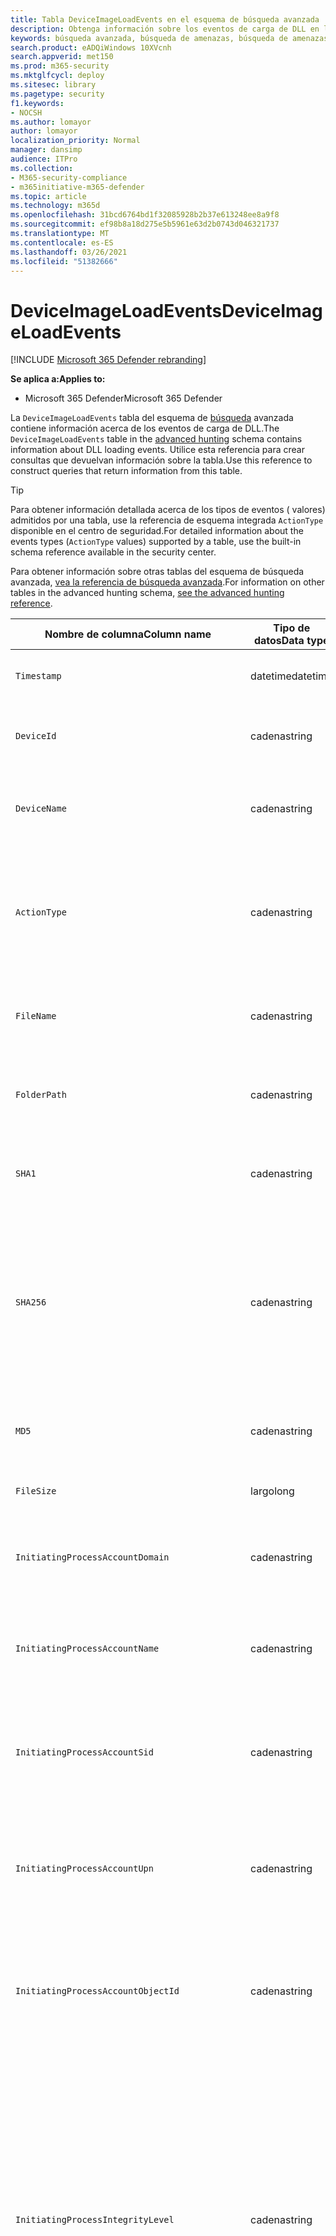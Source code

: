 ```yaml
---
title: Tabla DeviceImageLoadEvents en el esquema de búsqueda avanzada
description: Obtenga información sobre los eventos de carga de DLL en la tabla DeviceImageLoadEvents del esquema de búsqueda avanzada
keywords: búsqueda avanzada, búsqueda de amenazas, búsqueda de amenazas cibernéticas, protección contra amenazas de Microsoft, microsoft 365, mtp, m365, búsqueda, consulta, telemetría, referencia de esquema, kusto, tabla, columna, tipo de datos, descripción, imageloadevents, DeviceImageLoadEvents, carga de DLL, biblioteca, imagen de archivo
search.product: eADQiWindows 10XVcnh
search.appverid: met150
ms.prod: m365-security
ms.mktglfcycl: deploy
ms.sitesec: library
ms.pagetype: security
f1.keywords:
- NOCSH
ms.author: lomayor
author: lomayor
localization_priority: Normal
manager: dansimp
audience: ITPro
ms.collection:
- M365-security-compliance
- m365initiative-m365-defender
ms.topic: article
ms.technology: m365d
ms.openlocfilehash: 31bcd6764bd1f32085928b2b37e613248ee8a9f8
ms.sourcegitcommit: ef98b8a18d275e5b5961e63d2b0743d046321737
ms.translationtype: MT
ms.contentlocale: es-ES
ms.lasthandoff: 03/26/2021
ms.locfileid: "51382666"
---
```

# <a name="deviceimageloadevents"></a><span data-ttu-id="e742d-104">DeviceImageLoadEvents</span><span class="sxs-lookup"><span data-stu-id="e742d-104">DeviceImageLoadEvents</span></span>

[!INCLUDE [Microsoft 365 Defender rebranding](../includes/microsoft-defender.md)]


<span data-ttu-id="e742d-105">**Se aplica a:**</span><span class="sxs-lookup"><span data-stu-id="e742d-105">**Applies to:**</span></span>
- <span data-ttu-id="e742d-106">Microsoft 365 Defender</span><span class="sxs-lookup"><span data-stu-id="e742d-106">Microsoft 365 Defender</span></span>



<span data-ttu-id="e742d-107">La `DeviceImageLoadEvents` tabla del esquema de [búsqueda](advanced-hunting-overview.md) avanzada contiene información acerca de los eventos de carga de DLL.</span><span class="sxs-lookup"><span data-stu-id="e742d-107">The `DeviceImageLoadEvents` table in the [advanced hunting](advanced-hunting-overview.md) schema contains information about DLL loading events.</span></span> <span data-ttu-id="e742d-108">Utilice esta referencia para crear consultas que devuelvan información sobre la tabla.</span><span class="sxs-lookup"><span data-stu-id="e742d-108">Use this reference to construct queries that return information from this table.</span></span>

>[!TIP]
> <span data-ttu-id="e742d-109">Para obtener información detallada acerca de los tipos de eventos ( valores) admitidos por una tabla, use la referencia de esquema integrada `ActionType` disponible en el centro de seguridad.</span><span class="sxs-lookup"><span data-stu-id="e742d-109">For detailed information about the events types (`ActionType` values) supported by a table, use the built-in schema reference available in the security center.</span></span>

<span data-ttu-id="e742d-110">Para obtener información sobre otras tablas del esquema de búsqueda avanzada, [vea la referencia de búsqueda avanzada](advanced-hunting-schema-tables.md).</span><span class="sxs-lookup"><span data-stu-id="e742d-110">For information on other tables in the advanced hunting schema, [see the advanced hunting reference](advanced-hunting-schema-tables.md).</span></span>

| <span data-ttu-id="e742d-111">Nombre de columna</span><span class="sxs-lookup"><span data-stu-id="e742d-111">Column name</span></span> | <span data-ttu-id="e742d-112">Tipo de datos</span><span class="sxs-lookup"><span data-stu-id="e742d-112">Data type</span></span> | <span data-ttu-id="e742d-113">Descripción</span><span class="sxs-lookup"><span data-stu-id="e742d-113">Description</span></span> |
|-------------|-----------|-------------|
| `Timestamp` | <span data-ttu-id="e742d-114">datetime</span><span class="sxs-lookup"><span data-stu-id="e742d-114">datetime</span></span> | <span data-ttu-id="e742d-115">Fecha y hora en que se registró el evento.</span><span class="sxs-lookup"><span data-stu-id="e742d-115">Date and time when the event was recorded</span></span> |
| `DeviceId` | <span data-ttu-id="e742d-116">cadena</span><span class="sxs-lookup"><span data-stu-id="e742d-116">string</span></span> | <span data-ttu-id="e742d-117">Identificador único para el equipo en servicio</span><span class="sxs-lookup"><span data-stu-id="e742d-117">Unique identifier for the machine in the service</span></span> |
| `DeviceName` | <span data-ttu-id="e742d-118">cadena</span><span class="sxs-lookup"><span data-stu-id="e742d-118">string</span></span> | <span data-ttu-id="e742d-119">Nombre de dominio completo (FQDN, por sus siglas en inglés) del equipo</span><span class="sxs-lookup"><span data-stu-id="e742d-119">Fully qualified domain name (FQDN) of the machine</span></span> |
| `ActionType` | <span data-ttu-id="e742d-120">cadena</span><span class="sxs-lookup"><span data-stu-id="e742d-120">string</span></span> | <span data-ttu-id="e742d-121">Tipo de actividad que desencadenó el evento.</span><span class="sxs-lookup"><span data-stu-id="e742d-121">Type of activity that triggered the event.</span></span> <span data-ttu-id="e742d-122">Vea la [referencia de esquema en el portal](advanced-hunting-schema-tables.md?#get-schema-information-in-the-security-center) para obtener más información</span><span class="sxs-lookup"><span data-stu-id="e742d-122">See the [in-portal schema reference](advanced-hunting-schema-tables.md?#get-schema-information-in-the-security-center) for details</span></span> |
| `FileName` | <span data-ttu-id="e742d-123">cadena</span><span class="sxs-lookup"><span data-stu-id="e742d-123">string</span></span> | <span data-ttu-id="e742d-124">Nombre del archivo donde se aplicó la acción registrada</span><span class="sxs-lookup"><span data-stu-id="e742d-124">Name of the file that the recorded action was applied to</span></span> |
| `FolderPath` | <span data-ttu-id="e742d-125">cadena</span><span class="sxs-lookup"><span data-stu-id="e742d-125">string</span></span> | <span data-ttu-id="e742d-126">Carpeta que contiene el archivo al que se aplicó la acción grabada</span><span class="sxs-lookup"><span data-stu-id="e742d-126">Folder containing the file that the recorded action was applied to</span></span> |
| `SHA1` | <span data-ttu-id="e742d-127">cadena</span><span class="sxs-lookup"><span data-stu-id="e742d-127">string</span></span> | <span data-ttu-id="e742d-128">SHA-1 del archivo donde fue aplicada la acción registrada</span><span class="sxs-lookup"><span data-stu-id="e742d-128">SHA-1 of the file that the recorded action was applied to</span></span> |
| `SHA256` | <span data-ttu-id="e742d-129">cadena</span><span class="sxs-lookup"><span data-stu-id="e742d-129">string</span></span> | <span data-ttu-id="e742d-130">SHA-256 del archivo donde se aplicó la acción registrada.</span><span class="sxs-lookup"><span data-stu-id="e742d-130">SHA-256 of the file that the recorded action was applied to.</span></span> <span data-ttu-id="e742d-131">Este campo no suele estar rellenado; use la columna SHA1 cuando se encuentre disponible.</span><span class="sxs-lookup"><span data-stu-id="e742d-131">This field is usually not populated — use the SHA1 column when available.</span></span> |
| `MD5` | <span data-ttu-id="e742d-132">cadena</span><span class="sxs-lookup"><span data-stu-id="e742d-132">string</span></span> | <span data-ttu-id="e742d-133">Hash MD5 del archivo al que se aplicó la acción grabada</span><span class="sxs-lookup"><span data-stu-id="e742d-133">MD5 hash of the file that the recorded action was applied to</span></span> |
| `FileSize` | <span data-ttu-id="e742d-134">largo</span><span class="sxs-lookup"><span data-stu-id="e742d-134">long</span></span> | <span data-ttu-id="e742d-135">Tamaño del archivo en bytes</span><span class="sxs-lookup"><span data-stu-id="e742d-135">Size of the file in bytes</span></span> |
| `InitiatingProcessAccountDomain` | <span data-ttu-id="e742d-136">cadena</span><span class="sxs-lookup"><span data-stu-id="e742d-136">string</span></span> | <span data-ttu-id="e742d-137">Dominio de la cuenta que ejecutó el proceso responsable del evento</span><span class="sxs-lookup"><span data-stu-id="e742d-137">Domain of the account that ran the process responsible for the event</span></span> |
| `InitiatingProcessAccountName` | <span data-ttu-id="e742d-138">cadena</span><span class="sxs-lookup"><span data-stu-id="e742d-138">string</span></span> | <span data-ttu-id="e742d-139">Nombre de usuario de la cuenta que ejecutó el proceso responsable del evento</span><span class="sxs-lookup"><span data-stu-id="e742d-139">User name of the account that ran the process responsible for the event</span></span> |
| `InitiatingProcessAccountSid` | <span data-ttu-id="e742d-140">cadena</span><span class="sxs-lookup"><span data-stu-id="e742d-140">string</span></span> | <span data-ttu-id="e742d-141">Identificador de seguridad (SID) de la cuenta que ejecutó el proceso responsable del evento</span><span class="sxs-lookup"><span data-stu-id="e742d-141">Security Identifier (SID) of the account that ran the process responsible for the event</span></span> |
| `InitiatingProcessAccountUpn` | <span data-ttu-id="e742d-142">cadena</span><span class="sxs-lookup"><span data-stu-id="e742d-142">string</span></span> | <span data-ttu-id="e742d-143">Nombre principal de usuario (UPN) de la cuenta que ejecutó el proceso responsable del evento</span><span class="sxs-lookup"><span data-stu-id="e742d-143">User principal name (UPN) of the account that ran the process responsible for the event</span></span> |
| `InitiatingProcessAccountObjectId` | <span data-ttu-id="e742d-144">cadena</span><span class="sxs-lookup"><span data-stu-id="e742d-144">string</span></span> | <span data-ttu-id="e742d-145">Identificador de objeto de Azure AD de la cuenta de usuario que ejecutó el proceso responsable del evento</span><span class="sxs-lookup"><span data-stu-id="e742d-145">Azure AD object ID of the user account that ran the process responsible for the event</span></span> |
| `InitiatingProcessIntegrityLevel` | <span data-ttu-id="e742d-146">cadena</span><span class="sxs-lookup"><span data-stu-id="e742d-146">string</span></span> | <span data-ttu-id="e742d-147">Nivel de integridad del proceso que inició el evento.</span><span class="sxs-lookup"><span data-stu-id="e742d-147">Integrity level of the process that initiated the event.</span></span> <span data-ttu-id="e742d-148">Windows asigna niveles de integridad a procesos basados en determinadas características, como si se iniciaron desde una descarga de Internet.</span><span class="sxs-lookup"><span data-stu-id="e742d-148">Windows assigns integrity levels to processes based on certain characteristics, such as if they were launched from an internet download.</span></span> <span data-ttu-id="e742d-149">Estos niveles de integridad influyen en los permisos de los recursos</span><span class="sxs-lookup"><span data-stu-id="e742d-149">These integrity levels influence permissions to resources</span></span> |
| `InitiatingProcessTokenElevation` | <span data-ttu-id="e742d-150">cadena</span><span class="sxs-lookup"><span data-stu-id="e742d-150">string</span></span> | <span data-ttu-id="e742d-151">Tipo de token que indica la presencia o ausencia de elevación de privilegios del Control de acceso de usuario (UAC) aplicada al proceso que inició el evento</span><span class="sxs-lookup"><span data-stu-id="e742d-151">Token type indicating the presence or absence of User Access Control (UAC) privilege elevation applied to the process that initiated the event</span></span> |
| `InitiatingProcessSHA1` | <span data-ttu-id="e742d-152">cadena</span><span class="sxs-lookup"><span data-stu-id="e742d-152">string</span></span> | <span data-ttu-id="e742d-153">SHA-1 del proceso (archivo de imagen) que inició el evento</span><span class="sxs-lookup"><span data-stu-id="e742d-153">SHA-1 of the process (image file) that initiated the event</span></span> |
| `InitiatingProcessSHA256` | <span data-ttu-id="e742d-154">cadena</span><span class="sxs-lookup"><span data-stu-id="e742d-154">string</span></span> | <span data-ttu-id="e742d-155">SHA-256 del proceso (archivo de imagen) que inició el evento.</span><span class="sxs-lookup"><span data-stu-id="e742d-155">SHA-256 of the process (image file) that initiated the event.</span></span> <span data-ttu-id="e742d-156">Este campo no suele estar rellenado; use la columna SHA1 cuando se encuentre disponible.</span><span class="sxs-lookup"><span data-stu-id="e742d-156">This field is usually not populated — use the SHA1 column when available.</span></span> |
| `InitiatingProcessMD5` | <span data-ttu-id="e742d-157">cadena</span><span class="sxs-lookup"><span data-stu-id="e742d-157">string</span></span> | <span data-ttu-id="e742d-158">Hash MD5 del proceso (archivo de imagen) que inició el evento</span><span class="sxs-lookup"><span data-stu-id="e742d-158">MD5 hash of the process (image file) that initiated the event</span></span> |
| `InitiatingProcessFileName` | <span data-ttu-id="e742d-159">cadena</span><span class="sxs-lookup"><span data-stu-id="e742d-159">string</span></span> | <span data-ttu-id="e742d-160">Nombre del proceso que inició el evento</span><span class="sxs-lookup"><span data-stu-id="e742d-160">Name of the process that initiated the event</span></span> |
| `InitiatingProcessFileSize` | <span data-ttu-id="e742d-161">largo</span><span class="sxs-lookup"><span data-stu-id="e742d-161">long</span></span> | <span data-ttu-id="e742d-162">Tamaño del archivo que ejecutó el proceso responsable del evento</span><span class="sxs-lookup"><span data-stu-id="e742d-162">Size of the file that ran the process responsible for the event</span></span> |
| `InitiatingProcessVersionInfoCompanyName` | <span data-ttu-id="e742d-163">cadena</span><span class="sxs-lookup"><span data-stu-id="e742d-163">string</span></span> | <span data-ttu-id="e742d-164">Nombre de la compañía a partir de la información de versión del proceso (archivo de imagen) responsable del evento</span><span class="sxs-lookup"><span data-stu-id="e742d-164">Company name from the version information of the process (image file) responsible for the event</span></span> |
| `InitiatingProcessVersionInfoProductName` | <span data-ttu-id="e742d-165">cadena</span><span class="sxs-lookup"><span data-stu-id="e742d-165">string</span></span> | <span data-ttu-id="e742d-166">Nombre del producto de la información de versión del proceso (archivo de imagen) responsable del evento</span><span class="sxs-lookup"><span data-stu-id="e742d-166">Product name from the version information of the process (image file) responsible for the event</span></span> |
| `InitiatingProcessVersionInfoProductVersion`| <span data-ttu-id="e742d-167">cadena</span><span class="sxs-lookup"><span data-stu-id="e742d-167">string</span></span> | <span data-ttu-id="e742d-168">Versión del producto de la información de versión del proceso (archivo de imagen) responsable del evento</span><span class="sxs-lookup"><span data-stu-id="e742d-168">Product version from the version information of the process (image file) responsible for the event</span></span> |
| `InitiatingProcessVersionInfoInternalFileName` | <span data-ttu-id="e742d-169">cadena</span><span class="sxs-lookup"><span data-stu-id="e742d-169">string</span></span> | <span data-ttu-id="e742d-170">Nombre de archivo interno de la información de versión del proceso (archivo de imagen) responsable del evento</span><span class="sxs-lookup"><span data-stu-id="e742d-170">Internal file name from the version information of the process (image file) responsible for the event</span></span> |
| `InitiatingProcessVersionInfoOriginalFileName` | <span data-ttu-id="e742d-171">cadena</span><span class="sxs-lookup"><span data-stu-id="e742d-171">string</span></span> | <span data-ttu-id="e742d-172">Nombre de archivo original de la información de versión del proceso (archivo de imagen) responsable del evento</span><span class="sxs-lookup"><span data-stu-id="e742d-172">Original file name from the version information of the process (image file) responsible for the event</span></span> |
| `InitiatingProcessVersionInfoFileDescription` | <span data-ttu-id="e742d-173">cadena</span><span class="sxs-lookup"><span data-stu-id="e742d-173">string</span></span> | <span data-ttu-id="e742d-174">Descripción de la información de versión del proceso (archivo de imagen) responsable del evento</span><span class="sxs-lookup"><span data-stu-id="e742d-174">Description from the version information of the process (image file) responsible for the event</span></span> |
| `InitiatingProcessId` | <span data-ttu-id="e742d-175">Entero</span><span class="sxs-lookup"><span data-stu-id="e742d-175">int</span></span> | <span data-ttu-id="e742d-176">Identificador de proceso (PID) del proceso que inició el evento</span><span class="sxs-lookup"><span data-stu-id="e742d-176">Process ID (PID) of the process that initiated the event</span></span> |
| `InitiatingProcessCommandLine` | <span data-ttu-id="e742d-177">cadena</span><span class="sxs-lookup"><span data-stu-id="e742d-177">string</span></span> | <span data-ttu-id="e742d-178">Línea de comandos usada para ejecutar el proceso que inició el evento</span><span class="sxs-lookup"><span data-stu-id="e742d-178">Command line used to run the process that initiated the event</span></span> |
| `InitiatingProcessCreationTime` | <span data-ttu-id="e742d-179">datetime</span><span class="sxs-lookup"><span data-stu-id="e742d-179">datetime</span></span> | <span data-ttu-id="e742d-180">Fecha y hora en que se inició el proceso que inició el evento</span><span class="sxs-lookup"><span data-stu-id="e742d-180">Date and time when the process that initiated the event was started</span></span> |
| `InitiatingProcessFolderPath` | <span data-ttu-id="e742d-181">cadena</span><span class="sxs-lookup"><span data-stu-id="e742d-181">string</span></span> | <span data-ttu-id="e742d-182">Carpeta que contiene el proceso (archivo de imagen) que inició el evento</span><span class="sxs-lookup"><span data-stu-id="e742d-182">Folder containing the process (image file) that initiated the event</span></span> |
| `InitiatingProcessParentId` | <span data-ttu-id="e742d-183">Entero</span><span class="sxs-lookup"><span data-stu-id="e742d-183">int</span></span> | <span data-ttu-id="e742d-184">Identificador de proceso (PID) del proceso primario que generó el proceso responsable del evento</span><span class="sxs-lookup"><span data-stu-id="e742d-184">Process ID (PID) of the parent process that spawned the process responsible for the event</span></span> |
| `InitiatingProcessParentFileName` | <span data-ttu-id="e742d-185">cadena</span><span class="sxs-lookup"><span data-stu-id="e742d-185">string</span></span> | <span data-ttu-id="e742d-186">Nombre del proceso primario que generó el proceso responsable del evento</span><span class="sxs-lookup"><span data-stu-id="e742d-186">Name of the parent process that spawned the process responsible for the event</span></span> |
| `InitiatingProcessParentCreationTime` | <span data-ttu-id="e742d-187">datetime</span><span class="sxs-lookup"><span data-stu-id="e742d-187">datetime</span></span> | <span data-ttu-id="e742d-188">Fecha y hora en que se inició el elemento primario del proceso responsable del evento</span><span class="sxs-lookup"><span data-stu-id="e742d-188">Date and time when the parent of the process responsible for the event was started</span></span> |
| `ReportId` | <span data-ttu-id="e742d-189">largo</span><span class="sxs-lookup"><span data-stu-id="e742d-189">long</span></span> | <span data-ttu-id="e742d-190">Identificador de eventos basado en un contador de repetición.</span><span class="sxs-lookup"><span data-stu-id="e742d-190">Event identifier based on a repeating counter.</span></span> <span data-ttu-id="e742d-191">Para identificar eventos únicos, esta columna debe usarse junto con las columnas DeviceName y Timestamp</span><span class="sxs-lookup"><span data-stu-id="e742d-191">To identify unique events, this column must be used in conjunction with the DeviceName and Timestamp columns</span></span> |
| `AppGuardContainerId` | <span data-ttu-id="e742d-192">cadena</span><span class="sxs-lookup"><span data-stu-id="e742d-192">string</span></span> | <span data-ttu-id="e742d-193">Identificador del contenedor virtualizado usado por Application Guard para aislar la actividad del explorador</span><span class="sxs-lookup"><span data-stu-id="e742d-193">Identifier for the virtualized container used by Application Guard to isolate browser activity</span></span> |

## <a name="related-topics"></a><span data-ttu-id="e742d-194">Temas relacionados</span><span class="sxs-lookup"><span data-stu-id="e742d-194">Related topics</span></span>
- [<span data-ttu-id="e742d-195">Información general sobre la búsqueda avanzada</span><span class="sxs-lookup"><span data-stu-id="e742d-195">Advanced hunting overview</span></span>](advanced-hunting-overview.md)
- [<span data-ttu-id="e742d-196">Aprender el lenguaje de consulta</span><span class="sxs-lookup"><span data-stu-id="e742d-196">Learn the query language</span></span>](advanced-hunting-query-language.md)
- [<span data-ttu-id="e742d-197">Usar consultas compartidas</span><span class="sxs-lookup"><span data-stu-id="e742d-197">Use shared queries</span></span>](advanced-hunting-shared-queries.md)
- [<span data-ttu-id="e742d-198">Buscar entre dispositivos, correos electrónicos, aplicaciones e identidades</span><span class="sxs-lookup"><span data-stu-id="e742d-198">Hunt across devices, emails, apps, and identities</span></span>](advanced-hunting-query-emails-devices.md)
- [<span data-ttu-id="e742d-199">Entender el esquema</span><span class="sxs-lookup"><span data-stu-id="e742d-199">Understand the schema</span></span>](advanced-hunting-schema-tables.md)
- [<span data-ttu-id="e742d-200">Aplicar procedimientos recomendados de consulta</span><span class="sxs-lookup"><span data-stu-id="e742d-200">Apply query best practices</span></span>](advanced-hunting-best-practices.md)
